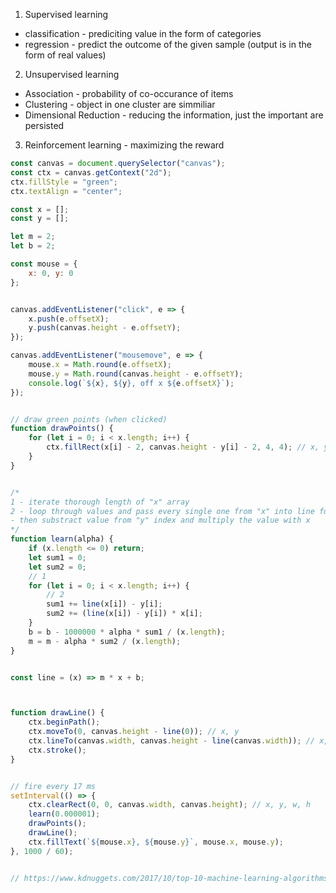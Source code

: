 1) Supervised learning
* classification - prediciting value in the form of categories
* regression -  predict the outcome of the given sample (output is in the form of real values)

2) Unsupervised learning
* Association - probability of co-occurance of items
* Clustering - object in one cluster are simmiliar
* Dimensional Reduction - reducing the information, just the important are persisted

3) Reinforcement learning - maximizing the reward

```js
const canvas = document.querySelector("canvas");
const ctx = canvas.getContext("2d");
ctx.fillStyle = "green";
ctx.textAlign = "center";

const x = [];
const y = [];

let m = 2;
let b = 2;

const mouse = {
	x: 0, y: 0
};


canvas.addEventListener("click", e => {
	x.push(e.offsetX);
	y.push(canvas.height - e.offsetY);
});

canvas.addEventListener("mousemove", e => {
	mouse.x = Math.round(e.offsetX);
	mouse.y = Math.round(canvas.height - e.offsetY);
	console.log(`${x}, ${y}, off x ${e.offsetX}`);
});


// draw green points (when clicked)
function drawPoints() {
	for (let i = 0; i < x.length; i++) {
		ctx.fillRect(x[i] - 2, canvas.height - y[i] - 2, 4, 4); // x, y, w, h
	}
}


/*
1 - iterate thorough length of "x" array 
2 - loop through values and pass every single one from "x" into line function
- then substract value from "y" index and multiply the value with x
*/
function learn(alpha) {
	if (x.length <= 0) return;
	let sum1 = 0;
	let sum2 = 0;
	// 1
	for (let i = 0; i < x.length; i++) {
		// 2
		sum1 += line(x[i]) - y[i];
		sum2 += (line(x[i]) - y[i]) * x[i];
	}
	b = b - 1000000 * alpha * sum1 / (x.length);
	m = m - alpha * sum2 / (x.length);
}


const line = (x) => m * x + b;



function drawLine() {
	ctx.beginPath();
	ctx.moveTo(0, canvas.height - line(0)); // x, y
	ctx.lineTo(canvas.width, canvas.height - line(canvas.width)); // x, y
	ctx.stroke();
}


// fire every 17 ms
setInterval(() => {
	ctx.clearRect(0, 0, canvas.width, canvas.height); // x, y, w, h
	learn(0.000001);
	drawPoints();
	drawLine();
	ctx.fillText(`${mouse.x}, ${mouse.y}`, mouse.x, mouse.y);
}, 1000 / 60);


// https://www.kdnuggets.com/2017/10/top-10-machine-learning-algorithms-beginners.html

```
